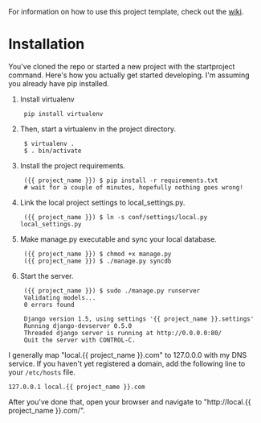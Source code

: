 For information on how to use this project template, check out the [wiki](https://github.com/lionheart/django-template/wiki/Django-1.6).

Installation
============

You've cloned the repo or started a new project with the startproject command. Here's how you actually get started developing. I'm assuming you already have pip installed.

1. Install virtualenv

        pip install virtualenv

2. Then, start a virtualenv in the project directory.

        $ virtualenv .
        $ . bin/activate

3. Install the project requirements.

        ({{ project_name }}) $ pip install -r requirements.txt
        # wait for a couple of minutes, hopefully nothing goes wrong!

4. Link the local project settings to local_settings.py.

        ({{ project_name }}) $ ln -s conf/settings/local.py local_settings.py

5. Make manage.py executable and sync your local database.

        ({{ project_name }}) $ chmod +x manage.py
        ({{ project_name }}) $ ./manage.py syncdb

6. Start the server.

        ({{ project_name }}) $ sudo ./manage.py runserver
        Validating models...
        0 errors found

        Django version 1.5, using settings '{{ project_name }}.settings'
        Running django-devserver 0.5.0
        Threaded django server is running at http://0.0.0.0:80/
        Quit the server with CONTROL-C.

I generally map "local.{{ project_name }}.com" to 127.0.0.0 with my DNS service. If you haven't yet registered a domain, add the following line to your `/etc/hosts` file.

    127.0.0.1 local.{{ project_name }}.com

After you've done that, open your browser and navigate to "http://local.{{ project_name }}.com/".

